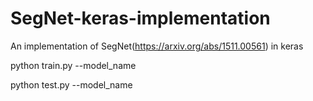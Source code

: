 # SegNet-keras-implementation
An implementation of SegNet(https://arxiv.org/abs/1511.00561) in keras

python train.py --model_name <name of model to be saved>
  
python test.py --model_name <name of model to read>
